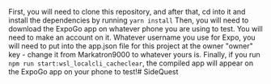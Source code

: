 First, you will need to clone this repository, and after that, cd into it and install the dependencies by running `yarn install`
Then, you will need to download the ExpoGo app on whatever phone you are using to test. You will need to make an account on it. Whatever username you use for Expo, you will need to put into the app.json file for this project at the owner "owner" key - change it from Markatron9000 to whatever yours is.
Finally, if you run `npm run start:wsl_localcli_cacheclear`, the compiled app will appear on the ExpoGo app on your phone to test!# SideQuest
